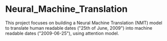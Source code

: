# Neural_Machine_Translation
This project focuses on building a Neural Machine Translation (NMT) model to translate human readable dates ("25th of June, 2009") into machine readable dates ("2009-06-25"), using  attention model.

